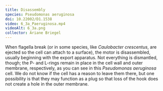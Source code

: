 ```yaml
---
title: Disassembly
species: Pseudomonas aeruginosa 
doi: 10.22002/D1.1538
video: 6_3a_Paeruginosa.mp4
videoAlt: 6_3a.png
collector: Ariane Briegel
---
```


When flagella break (or in some species, like *Caulobacter crescentus*, are ejected so the cell can attach to a surface), the motor is disassembled, usually beginning with the export apparatus. Not everything is dismantled, though; the P- and L-rings remain in place in the cell wall and outer membrane, respectively, as you can see in this *Pseudomonas aeruginosa* cell. We do not know if the cell has a reason to leave them there, but one possibility is that they may function as a plug so that loss of the hook does not create a hole in the outer membrane.

